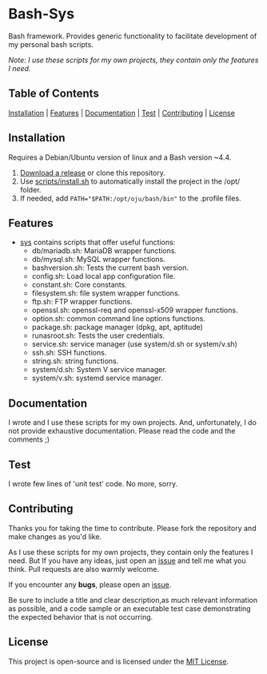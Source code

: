# Bash-Sys

Bash framework. Provides generic functionality to facilitate development of my personal bash scripts.

*Note: I use these scripts for my own projects, they contain only the features I need.*

## Table of Contents

[Installation](#installation) | [Features](#features) | [Documentation](#documentation) | [Test](#test) | [Contributing](#contributing) | [License](#license)

## Installation

Requires a Debian/Ubuntu version of linux and a Bash version ~4.4.

1. [Download a release](https://github.com/ojullien/bash-sys/releases) or clone this repository.
2. Use [scripts/install.sh](https://github.com/ojullien/bash-sys/tree/master/scripts) to automatically install the project in the /opt/ folder.
3. If needed, add `PATH="$PATH:/opt/oju/bash/bin"` to the .profile files.

## Features

- [sys](https://github.com/ojullien/bash-sys/tree/master/src/sys) contains scripts that offer useful functions:
  - db/mariadb.sh: MariaDB wrapper functions.
  - db/mysql.sh: MySQL wrapper functions.
  - bashversion.sh: Tests the current bash version.
  - config.sh: Load local app configuration file.
  - constant.sh: Core constants.
  - filesystem.sh: file system wrapper functions.
  - ftp.sh: FTP wrapper functions.
  - openssl.sh: openssl-req and openssl-x509 wrapper functions.
  - option.sh: common command line options functions.
  - package.sh: package manager (dpkg, apt, aptitude)
  - runasroot.sh: Tests the user credentials.
  - service.sh: service manager (use system/d.sh or system/v.sh)
  - ssh.sh: SSH functions.
  - string.sh: string functions.
  - system/d.sh: System V service manager.
  - system/v.sh: systemd service manager.

## Documentation

I wrote and I use these scripts for my own projects. And, unfortunately, I do not provide exhaustive documentation. Please read the code and the comments ;)

## Test

I wrote few lines of 'unit test' code. No more, sorry.

## Contributing

Thanks you for taking the time to contribute. Please fork the repository and make changes as you'd like.

As I use these scripts for my own projects, they contain only the features I need. But If you have any ideas, just open an [issue](https://github.com/ojullien/bash-sys/issues/new) and tell me what you think. Pull requests are also warmly welcome.

If you encounter any **bugs**, please open an [issue](https://github.com/ojullien/bash-sys/issues/new).

Be sure to include a title and clear description,as much relevant information as possible, and a code sample or an executable test case demonstrating the expected behavior that is not occurring.

## License

This project is open-source and is licensed under the [MIT License](https://github.com/ojullien/bash-sys/blob/master/LICENSE).
